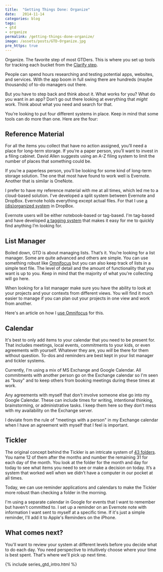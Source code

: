 ```yaml
---
title:  "Getting Things Done: Organize"
date:   2014-11-14
categories: blog
tags:
- gtd
- organize
permalink: /getting-things-done-organize/
image: /assets/posts/GTD-Organize.jpg
pre_https: true
---
```


Organize. The favorite step of most GTDers. This is where you set up tools for tracking each bucket from the [Clarify step](http://joebuhlig.com/getting-things-done-clarify/).

<!--more-->

People can spend hours researching and testing potential apps, websites, and services. With the app boom in full swing there are hundreds (maybe thousands) of to-do managers out there.

But you have to step back and think about it. What works for you? What do you want in an app? Don’t go out there looking at everything that _might_ work. Think about what you need and search for that.

You’re looking to put four different systems in place. Keep in mind that some tools can do more than one. Here are the four:

## Reference Material

For all the items you collect that have no action assigned, you’ll need a place for long-term storage. If you’re a paper person, you’ll want to invest in a filing cabinet. David Allen suggests using an A-Z filing system to limit the number of places that something could be.

If you’re a paperless person, you’ll be looking for some kind of long-term storage solution. The one that most have found to work well is Evernote. Another that is similar is OneNote.

I prefer to have my reference material with me at all times, which led me to a cloud-based solution. I've developed a split system between Evernote and DropBox. Evernote holds everything except actual files. For that I use [a (dis)organized system](http://joebuhlig.com/file-naming-disorganization/) in DropBox.

Evernote users will be either notebook-based or tag-based. I'm tag-based and have developed [a tagging system](http://joebuhlig.com/simple-trick-naming-tags/) that makes it easy for me to quickly find anything I’m looking for.

## List Manager

Boiled down, GTD is about managing lists. That’s it. You’re looking for a list manager. Some are quite advanced and others are simple. You can use something robust like [Omnifocus](http://joebuhlig.com/omnifocus-setup-workflow/) but you can also keep track of lists in a simple text file. The level of detail and the amount of functionality that you want is up to you. Keep in mind that the majority of what you're collecting will go here.

When looking for a list manager make sure you have the ability to look at your projects and your contexts from different views. You will find it much easier to manage if you can plan out your projects in one view and work from another.

Here's an article on how I [use Omnifocus](http://joebuhlig.com/omnifocus-setup-workflow/) for this.

## Calendar

It's best to only add items to your calendar that you need to be present for. That includes meetings, local events, commitments to your kids, or even agreements with yourself. Whatever they are, you _will_ be there for them without question. To-dos and reminders are best kept in your list manager and tickler systems.

Currently, I'm using a mix of MS Exchange and Google Calendar. All commitments with another person go on the Exchange calendar so I'm seen as "busy" and to keep others from booking meetings during these times at work.

Any agreements with myself that don't involve someone else go into my Google Calendar. These can include times for writing, intentional thinking, brainstorming, or administrative tasks. I keep them here so they don't mess with my availability on the Exchange server.

I deviate from the rule of "meetings with a person" in my Exchange calendar when I have an agreement with myself that I feel is important.

## Tickler

The original concept behind the Tickler is an intricate system of [43 folders](http://en.wikipedia.org/wiki/Tickler_file). You name 12 of them after the months and number the remaining 31 for each day of the month. You look at the folder for the month and day for today to see what items you need to see or make a decision on today. It’s a system that worked well when we didn’t have a computer in our pocket at all times.

Today, we can use reminder applications and calendars to make the Tickler more robust than checking a folder in the morning.

I'm using a separate calendar in Google for events that I want to remember but haven't committed to. I set up a reminder on an Evernote note with information I want sent to myself at a specific time. If it's just a simple reminder, I'll add it to Apple's Reminders on the iPhone.

## What comes next?

You'll want to review your system at different levels before you decide what to do each day. You need perspective to intuitively choose where your time is best spent. That's where we'll pick up next time.

{% include series_gtd_intro.html %}